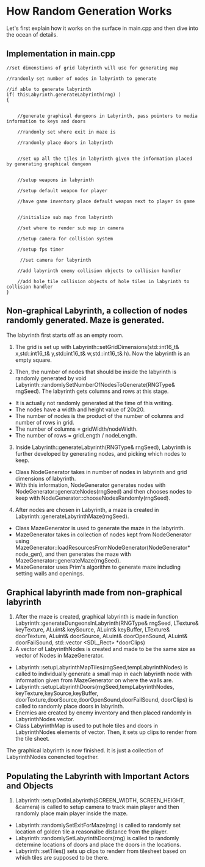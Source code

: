 # How Random Generation Works

Let's first explain how it works on the surface in main.cpp and then dive into the ocean of details. 

## Implementation in main.cpp
    //set dimenstions of grid labyrinth will use for generating map
    
    //randomly set number of nodes in labyrinth to generate
    
    //if able to generate labyrinth
    if( thisLabyrinth.generateLabyrinth(rng) )
    {
        
       
        //generate graphical dungeons in Labyrinth, pass pointers to media information to keys and doors
        
	    //randomly set where exit in maze is
        
        //randomly place doors in labyrinth
        
        
        //set up all the tiles in labyrinth given the information placed by generating graphical dungeon
        
        
        //setup weapons in labyrinth
        
        //setup default weapon for player
        
        //have game inventory place default weapon next to player in game
        
        
        //initialize sub map from labyrinth
        
        //set where to render sub map in camera
        
        //Setup camera for collision system
        
        //setup fps timer
        
         //set camera for labyrinth 
        
        //add labyrinth enemy collision objects to collision handler
		
        //add hole tile collision objects of hole tiles in labyrinth to collision handler
    }


## Non-graphical Labyrinth, a collection of nodes randomly generated. Maze is generated.
The labyrinth first starts off as an empty room.

1. The grid is set up with Labyrinth::setGridDimensions(std::int16_t& x,std::int16_t& y,std::int16_t& w,std::int16_t& h). Now the labyrinth is an empty square.

2. Then, the number of nodes that should be inside the labyrinth is randomly generated by void Labyrinth::randomlySetNumberOfNodesToGenerate(RNGType& rngSeed). The labyrinth gets columns and rows at this stage.
 * It is actually not randomly generated at the time of this writing. 
 * The nodes have a width and height value of 20x20. 
 * The number of nodes is the product of the number of columns and number of rows in grid.  
 * The number of columns = gridWidth/nodeWidth.
 * The number of rows = gridLength / nodeLength. 

3. Inside Labyrinth::generateLabyrinth(RNGType& rngSeed), Labyrinth is further developed by generating nodes, and picking which nodes to keep.   
 * Class NodeGenerator takes in number of nodes in labyrinth and grid dimensions of labyrinth.
 * With this information, NodeGenerator generates nodes with NodeGenerator::generateNodes(rngSeed) and then chooses nodes to keep with NodeGenerator::chooseNodesRandomly(rngSeed).

4. After nodes are chosen in Labyrinth, a maze is created in Labyrinth::generateLabyrinthMaze(rngSeed).
 * Class MazeGenerator is used to generate the maze in the labyrinth.
 * MazeGenerator takes in collection of nodes kept from NodeGenerator using MazeGenerator::loadResourcesFromNodeGenerator(NodeGenerator* node_gen), and then generates the maze with MazeGenerator::generateMaze(rngSeed).
 * MazeGenerator uses Prim's algorithm to generate maze including setting walls and openings.

## Graphical labyrinth made from non-graphical labyrinth
1. After the maze is created, graphical labyrinth is made in function Labyrinth::generateDungeonsInLabyrinth(RNGType& rngSeed, 
                                              LTexture& keyTexture,
                                                ALuint& keySource,
                                                ALuint& keyBuffer,
                                                LTexture& doorTexture,
                                                ALuint& doorSource,
                                                ALuint& doorOpenSound,
                                                ALuint& doorFailSound,
                                                std::vector <SDL_Rect> *doorClips)
 1. A vector of LabyrinthNodes is created and made to be the same size as vector of Nodes in MazeGenerator.
 * Labyrinth::setupLabyrinthMapTiles(rngSeed,tempLabyrinthNodes) is called to individually generate a small map in each labyrinth node with information given from MazeGenerator on where the walls are.
 * Labyrinth::setupLabyrinthDoors(rngSeed,tempLabyrinthNodes,
                                 keyTexture,keySource,keyBuffer,
                                 doorTexture,doorSource,doorOpenSound,doorFailSound,
                                 doorClips) is called to randomly place doors in labyrinth.
 * Enemies are created by enemy inventory and then placed randomly in LabyrinthNodes vector.
 *  Class LabyrinthMap is used to put hole tiles and doors in LabyrinthNodes elements of vector. Then, it sets up clips to render from the tile sheet.

The graphical labyrinth is now finished. It is just a collection of LabyrinthNodes conencted together.

## Populating the Labyrinth with Important Actors and Objects
1. Labyrinth::setupDotInLabyrinth(SCREEN_WIDTH, SCREEN_HEIGHT,
                                      &camera) is called to setup camera to track main player and then randomly place main player inside the maze.
        
* Labyrinth::randomlySetExitForMaze(rng) is called to randomly set location of golden tile a reasonalbe distance from the player.
* Labyrinth::randomlySetLabyrinthDoors(rng) is called to randomly determine locations of doors and place the doors in the locations.
* Labyrinth::setTiles() sets up clips to renderr from tilesheet based on which tiles are supposed to be there.
